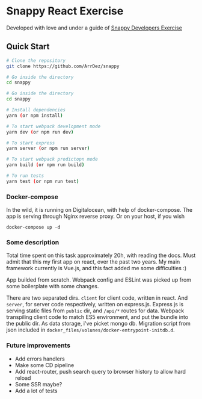 # Snappy React Exercise

Developed with love and under a guide of [Snappy Developers Exercise](https://github.com/ArrDez/snappy/docs/Snappy_Developers_Exercise.pdf)

## Quick Start

```bash
# Clone the repository
git clone https://github.com/ArrDez/snappy

# Go inside the directory
cd snappy

# Go inside the directory
cd snappy

# Install dependencies
yarn (or npm install)

# To start webpack development mode
yarn dev (or npm run dev)

# To start express
yarn server (or npm run server)

# To start webpack prodictopn mode
yarn build (or npm run build)

# To run tests
yarn test (or npm run test)
```

### Docker-compose

In the wild, it is running on Digitalocean, with help of docker-compose. The app is serving through Nginx reverse proxy. Or on your host, if you wish 

```shell
docker-compose up -d
```

### Some description
Total time spent on this task approximately 20h, with reading the docs. Must admit that this my first app on react, over the past two years. My main framework currently is Vue.js, and this fact added me some difficulties :)

App builded from scratch. Webpack config and ESLint was picked up from some boilerplate with some changes.

There are two separated dirs. `client` for client code, written in react. And `server`, for server code respectively, written on express.js. Express js is serving static files from `public` dir, and `/api/*` routes for data. Webpack transpiling client code to match ES5 environment, and put the bundle into the public dir. 
As data storage, i've picket mongo db. Migration script from json included in `docker_files/volunes/docker-entrypoint-initdb.d`. 

### Future improvements
- Add errors handlers
- Make some CD pipeline
- Add react-router, push search query to browser history to allow hard reload
- Some SSR maybe?
- Add a lot of tests